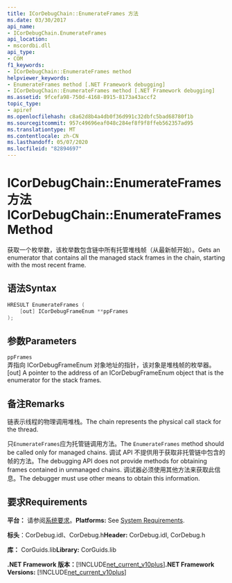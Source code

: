 ```yaml
---
title: ICorDebugChain::EnumerateFrames 方法
ms.date: 03/30/2017
api_name:
- ICorDebugChain.EnumerateFrames
api_location:
- mscordbi.dll
api_type:
- COM
f1_keywords:
- ICorDebugChain::EnumerateFrames method
helpviewer_keywords:
- EnumerateFrames method [.NET Framework debugging]
- ICorDebugChain::EnumerateFrames method [.NET Framework debugging]
ms.assetid: 9fcefa98-750d-4168-8915-8173a43accf2
topic_type:
- apiref
ms.openlocfilehash: c8a62d8b4a4db0f36d991c32dbfc5bad68780f1b
ms.sourcegitcommit: 957c49696eaf048c284ef8f9f8ffeb562357ad95
ms.translationtype: MT
ms.contentlocale: zh-CN
ms.lasthandoff: 05/07/2020
ms.locfileid: "82894697"
---
```

# <a name="icordebugchainenumerateframes-method"></a><span data-ttu-id="6b064-102">ICorDebugChain::EnumerateFrames 方法</span><span class="sxs-lookup"><span data-stu-id="6b064-102">ICorDebugChain::EnumerateFrames Method</span></span>
<span data-ttu-id="6b064-103">获取一个枚举数，该枚举数包含链中所有托管堆栈帧（从最新帧开始）。</span><span class="sxs-lookup"><span data-stu-id="6b064-103">Gets an enumerator that contains all the managed stack frames in the chain, starting with the most recent frame.</span></span>  
  
## <a name="syntax"></a><span data-ttu-id="6b064-104">语法</span><span class="sxs-lookup"><span data-stu-id="6b064-104">Syntax</span></span>  
  
```cpp  
HRESULT EnumerateFrames (  
    [out] ICorDebugFrameEnum **ppFrames  
);  
```  
  
## <a name="parameters"></a><span data-ttu-id="6b064-105">参数</span><span class="sxs-lookup"><span data-stu-id="6b064-105">Parameters</span></span>  
 `ppFrames`  
 <span data-ttu-id="6b064-106">弄指向 ICorDebugFrameEnum 对象地址的指针，该对象是堆栈帧的枚举器。</span><span class="sxs-lookup"><span data-stu-id="6b064-106">[out] A pointer to the address of an ICorDebugFrameEnum object that is the enumerator for the stack frames.</span></span>  
  
## <a name="remarks"></a><span data-ttu-id="6b064-107">备注</span><span class="sxs-lookup"><span data-stu-id="6b064-107">Remarks</span></span>  
 <span data-ttu-id="6b064-108">链表示线程的物理调用堆栈。</span><span class="sxs-lookup"><span data-stu-id="6b064-108">The chain represents the physical call stack for the thread.</span></span>  
  
 <span data-ttu-id="6b064-109">只`EnumerateFrames`应为托管链调用方法。</span><span class="sxs-lookup"><span data-stu-id="6b064-109">The `EnumerateFrames` method should be called only for managed chains.</span></span> <span data-ttu-id="6b064-110">调试 API 不提供用于获取非托管链中包含的帧的方法。</span><span class="sxs-lookup"><span data-stu-id="6b064-110">The debugging API does not provide methods for obtaining frames contained in unmanaged chains.</span></span> <span data-ttu-id="6b064-111">调试器必须使用其他方法来获取此信息。</span><span class="sxs-lookup"><span data-stu-id="6b064-111">The debugger must use other means to obtain this information.</span></span>  
  
## <a name="requirements"></a><span data-ttu-id="6b064-112">要求</span><span class="sxs-lookup"><span data-stu-id="6b064-112">Requirements</span></span>  
 <span data-ttu-id="6b064-113">**平台：** 请参阅[系统要求](../../get-started/system-requirements.md)。</span><span class="sxs-lookup"><span data-stu-id="6b064-113">**Platforms:** See [System Requirements](../../get-started/system-requirements.md).</span></span>  
  
 <span data-ttu-id="6b064-114">**标头**：CorDebug.idl、CorDebug.h</span><span class="sxs-lookup"><span data-stu-id="6b064-114">**Header:** CorDebug.idl, CorDebug.h</span></span>  
  
 <span data-ttu-id="6b064-115">**库：** CorGuids.lib</span><span class="sxs-lookup"><span data-stu-id="6b064-115">**Library:** CorGuids.lib</span></span>  
  
 <span data-ttu-id="6b064-116">**.NET Framework 版本：**[!INCLUDE[net_current_v10plus](../../../../includes/net-current-v10plus-md.md)]</span><span class="sxs-lookup"><span data-stu-id="6b064-116">**.NET Framework Versions:** [!INCLUDE[net_current_v10plus](../../../../includes/net-current-v10plus-md.md)]</span></span>
